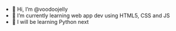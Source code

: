 - 👋 Hi, I’m @voodoojelly
- 🌱 I’m currently learning web app dev using HTML5, CSS and JS
- 💞️ I will be learning Python next

<!---
voodoojelly/voodoojelly is a ✨ special ✨ repository because its `README.md` (this file) appears on your GitHub profile.
You can click the Preview link to take a look at your changes.
--->
